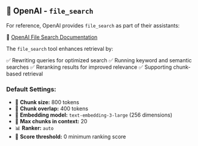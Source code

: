 ## 🔗 OpenAI - `file_search`

For reference, OpenAI provides `file_search` as part of their assistants:

🔗 [OpenAI File Search Documentation](https://platform.openai.com/docs/assistants/tools/file-search/quickstart#how-it-works)

The `file_search` tool enhances retrieval by:

✅ Rewriting queries for optimized search
✅ Running keyword and semantic searches
✅ Reranking results for improved relevance
✅ Supporting chunk-based retrieval

### Default Settings:
- 📏 **Chunk size:** 800 tokens
- 🔄 **Chunk overlap:** 400 tokens
- 🧠 **Embedding model:** `text-embedding-3-large` (256 dimensions)
- 🔢 **Max chunks in context:** 20
- 📊 **Ranker:** `auto`
- 🎯 **Score threshold:** 0 minimum ranking score
